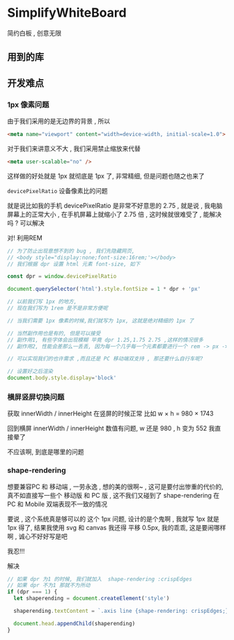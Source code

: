 # SimplifyWhiteBoard
简约白板 , 创意无限



## 用到的库

## 开发难点

### 1px 像素问题

由于我们采用的是无边界的背景 , 所以

```html
<meta name="viewport" content="width=device-width, initial-scale=1.0">
```

对于我们来讲意义不大 , 我们采用禁止缩放来代替

```html
<meta user-scalable="no" />
```

这样做的好处就是 1px 就彻底是 1px 了, 非常精细, 但是问题也随之也来了

`devicePixelRatio` 设备像素比的问题

就是说比如我的手机 devicePixelRatio 是非常不好意思的 2.75 , 就是说 , 我电脑屏幕上的正常大小 , 在手机屏幕上就缩小了 2.75 倍 , 这时候就很难受了 , 能解决吗 ? 可以解决

对! 利用REM 

```js
// 为了防止出现意想不到的 bug , 我们先隐藏网页,
// <body style="display:none;font-size:16rem;'></body>
// 我们根据 dpr 设置 html 元素 font-size, 如下

const dpr = window.devicePixelRatio

document.querySelector('html').style.fontSize = 1 * dpr + 'px'

// 以前我们写 1px 的地方,
// 现在我们写为 1rem 是不是非常方便呢

// 当我们需要 1px 像素的时候,我们就写为 1px, 这就是绝对精细的 1px 了

// 当然副作用也是有的, 但是可以接受
// 副作用1, 有些字体会出现模糊 毕竟 dpr 1.25,1.75 2.75 ,这样的情况很多
// 副作用2, 性能会差那么一丢丢, 因为每一个几乎每一个元素都要进行一个 rem -> px -> 近似整数的计算

// 可以实现我们的也许需求 ,而且还是 PC 移动端双支持 , 那还要什么自行车呢? 

// 设置好之后渲染
document.body.style.display='block'

```

### 横屏竖屏切换问题

获取 innerWidth / innerHeight 在竖屏的时候正常 比如 w × h = 980 × 1743

回到横屏 innerWidth / innerHeight 数值有问题,  w 还是 980 , h 变为 552 我直接晕了

不应该啊, 到底是哪里的问题

### shape-rendering 

想要兼容PC  和 移动端 , 一劳永逸 , 想的美的很啊~ , 这可是要付出惨重的代价的, 真不如直接写一些个 移动版 和 PC 版 , 这不我们又碰到了 shape-rendering 在 PC 和 Mobile 双端表现不一致的情况

要说 , 这个系统真是够可以的 这个 1px 问题, 设计的是个鬼啊 , 我就写 1px 就是 1px 得了, 结果我使用 svg 和 canvas 我还得 平移 0.5px, 我的乖乖, 这是要闹哪样啊 , 诚心不好好写是吧

我忍!!!

解决

```js
// 如果 dpr 为1 的时候, 我们就加入  shape-rendering :crispEdges
// 如果 dpr 不为1 那就不为所动
if (dpr === 1) {
  let shaperending = document.createElement('style')

  shaperending.textContent = `.axis line {shape-rendering: crispEdges;}`

  document.head.appendChild(shaperending)
}
```





